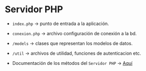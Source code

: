 # Servidor PHP

- `index.php` &rightarrow; punto de entrada a la aplicación.

- `conexion.php` &rightarrow; archivo configuración de conexión a la bd.

- `/models` &rightarrow; clases que representan los modelos de datos.

- `/util` &rightarrow; archivos de utilidad, funciones de autenticacion etc.
- Documentación de los métodos del ``Servidor PHP`` &rightarrow; [Aquí](https://docs.google.com/document/d/15xirvKsTvTRIrOnyu6J2p2J1VUhbQxrHXzpU8EtLHIU/edit?usp=sharing)
